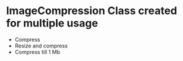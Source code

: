 # ImageCompression Class created for multiple usage
- Compress
- Resize and compress 
- Compress till 1 Mb
